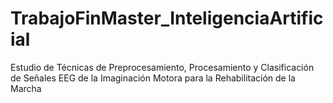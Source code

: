 # TrabajoFinMaster_InteligenciaArtificial
Estudio de Técnicas de Preprocesamiento, Procesamiento y Clasificación de Señales EEG de la Imaginación Motora para la Rehabilitación de la Marcha
